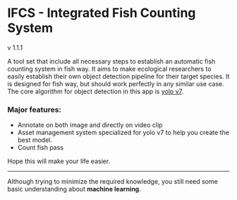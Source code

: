 ﻿# IFCS - Integrated Fish Counting System

v 1.1.1

A tool set that include all necessary steps to establish an automatic fish counting system in fish way. It aims to make ecological researchers to easily establish their own object detection pipeline for their target species. It is designed for fish way, but should work perfectly in any similar use case. The core algorithm for object detection in this app is [yolo v7](https://github.com/WongKinYiu/yolov7). 

### Major features:
* Annotate on both image and directly on video clip
* Asset management system specialized for yolo v7 to help you create the best model.
* Count fish pass

Hope this will make your life easier. 
___
Although trying to minimize the required knowledge, you still need some basic understanding about **machine learning**.

